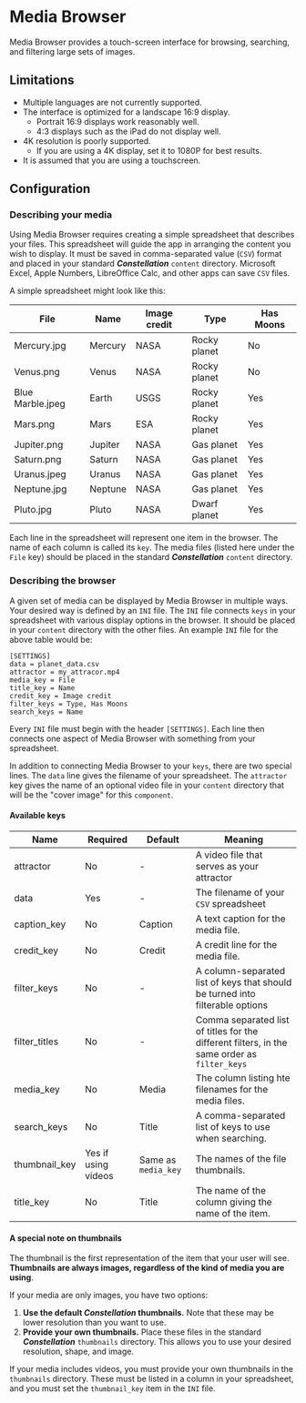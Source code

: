 # Media Browser
Media Browser provides a touch-screen interface for browsing, searching, and filtering large sets of images.

## Limitations
- Multiple languages are not currently supported.
- The interface is optimized for a landscape 16:9 display.
  - Portrait 16:9 displays work reasonably well.
  - 4:3 displays such as the iPad do not display well.
- 4K resolution is poorly supported.
  - If you are using a 4K display, set it to 1080P for best results.
- It is assumed that you are using a touchscreen.

## Configuration

### Describing your media
Using Media Browser requires creating a simple spreadsheet that describes your files. This spreadsheet will guide the app in arranging the content you wish to display. It must be saved in comma-separated value (`CSV`) format and placed in your standard **_Constellation_** `content` directory. Microsoft Excel, Apple Numbers, LibreOffice Calc, and other apps can save `CSV` files.

A simple spreadsheet might look like this:

| File             | Name    | Image credit | Type         | Has Moons |
|------------------|---------|--------------|--------------|-----------|
| Mercury.jpg      | Mercury | NASA         | Rocky planet | No        |
| Venus.png        | Venus   | NASA         | Rocky planet | No        |
| Blue Marble.jpeg | Earth   | USGS         | Rocky planet | Yes       |
| Mars.png         | Mars    | ESA          | Rocky planet | Yes       |
| Jupiter.png      | Jupiter | NASA         | Gas planet   | Yes       |
 | Saturn.png       | Saturn  | NASA         | Gas planet   | Yes       |
| Uranus.jpeg      | Uranus  | NASA         | Gas planet   | Yes       |
| Neptune.jpg      | Neptune | NASA         | Gas planet   | Yes       | 
 | Pluto.jpg        | Pluto   | NASA         | Dwarf planet | Yes       |

Each line in the spreadsheet will represent one item in the browser. The name of each column is called its `key`. The media files (listed here under the `File` key) should be placed in the standard **_Constellation_** `content` directory.

### Describing the browser
A given set of media can be displayed by Media Browser in multiple ways. Your desired way is defined by an `INI` file. The `INI` file connects `keys` in your spreadsheet with various display options in the browser. It should be placed in your `content` directory with the other files. An example `INI` file for the above table would be:

```
[SETTINGS]
data = planet_data.csv
attractor = my_attracor.mp4
media_key = File
title_key = Name
credit_key = Image credit
filter_keys = Type, Has Moons
search_keys = Name
```

Every `INI` file must begin with the header `[SETTINGS]`. Each line then connects one aspect of Media Browser with something from your spreadsheet.

In addition to connecting Media Browser to your `keys`, there are two special lines. The `data` line gives the filename of your spreadsheet. The `attractor` key gives the name of an optional video file in your `content` directory that will be the "cover image" for this `component`.

#### Available keys
| Name          | Required            | Default             | Meaning                                                                                      |
|---------------|---------------------|---------------------|----------------------------------------------------------------------------------------------|
| attractor     | No                  | -                   | A video file that serves as your attractor                                                   |
 | data          | Yes                 | -                   | The filename of your `CSV` spreadsheet                                                       | 
 | caption_key   | No                  | Caption             | A text caption for the media file.                                                           |
| credit_key    | No                  | Credit              | A credit line for the media file.                                                            | 
 | filter_keys   | No                  | -                   | A column-separated list of keys that should be turned into filterable options                |
| filter_titles | No                  | -                   | Comma separated list of titles for the different filters, in the same order as `filter_keys` |
 | media_key     | No                  | Media               | The column listing hte filenames for the media files.                                        |
| search_keys   | No                  | Title               | A comma-separated list of keys to use when searching.                                        | 
| thumbnail_key | Yes if using videos | Same as `media_key` | The names of the file thumbnails.                                                            |
| title_key     | No                  | Title               | The name of the column giving the name of the item.                                          |

#### A special note on thumbnails
The thumbnail is the first representation of the item that your user will see. **Thumbnails are always images, regardless of the kind of media you are using**.

If your media are only images, you have two options:
1. **Use the default **_Constellation_** thumbnails.** Note that these may be lower resolution than you want to use.
2. **Provide your own thumbnails.** Place these files in the standard **_Constellation_** `thumbnails` directory. This allows you to use your desired resolution, shape, and image.

If your media includes videos, you must provide your own thumbnails in the `thumbnails` directory. These must be listed in a column in your spreadsheet, and you must set the `thumbnail_key` item in the `INI` file.